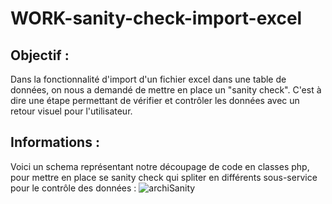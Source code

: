 # WORK-sanity-check-import-excel


## Objectif :

Dans la fonctionnalité d'import d'un fichier excel dans une table de données, on nous a demandé de mettre en place un "sanity check". C'est à dire une étape permettant de vérifier et contrôler les données avec un retour visuel pour l'utilisateur.

## Informations :
Voici un schema représentant notre découpage de code en classes php, pour mettre en place se sanity check qui spliter en différents sous-service pour le contrôle des données : 
![archiSanity](https://user-images.githubusercontent.com/20927479/151252589-4443ee31-5623-4414-b24a-661b581ec4d9.svg)
